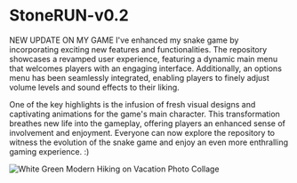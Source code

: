 # StoneRUN-v0.2
NEW UPDATE ON MY GAME
I've enhanced my snake game by incorporating exciting new features and functionalities. The repository showcases a revamped user experience, featuring a dynamic main menu that welcomes players with an engaging interface. Additionally, an options menu has been seamlessly integrated, enabling players to finely adjust volume levels and sound effects to their liking.

One of the key highlights is the infusion of fresh visual designs and captivating animations for the game's main character. This transformation breathes new life into the gameplay, offering players an enhanced sense of involvement and enjoyment. Everyone can now explore the repository to witness the evolution of the snake game and enjoy an even more enthralling gaming experience. :)

![White Green Modern Hiking on Vacation Photo Collage](https://github.com/Pepsit0/StoneRUN-v0.2/assets/141325650/90d0daf5-e43d-4f2f-a48c-ebdeece2f3da)
